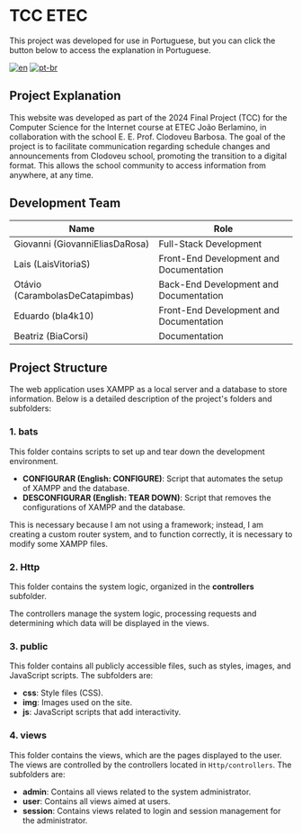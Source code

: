 # TCC ETEC

This project was developed for use in Portuguese, but you can click the button below to access the explanation in Portuguese.

[![en](https://img.shields.io/badge/lang-en-red.svg)](https://github.com/GiovanniEliasDaRosa/TCC/blob/main/README.md)
[![pt-br](https://img.shields.io/badge/lang-pt--br-green.svg)](https://github.com/GiovanniEliasDaRosa/TCC/blob/main/README.pt-br.md)

## Project Explanation

This website was developed as part of the 2024 Final Project (TCC) for the Computer Science for the Internet course at ETEC João Berlamino, in collaboration with the school E. E. Prof. Clodoveu Barbosa. The goal of the project is to facilitate communication regarding schedule changes and announcements from Clodoveu school, promoting the transition to a digital format. This allows the school community to access information from anywhere, at any time.

## Development Team

| Name                            | Role                                    |
| ------------------------------- | --------------------------------------- |
| Giovanni (GiovanniEliasDaRosa)  | Full-Stack Development                  |
| Lais (LaisVitoriaS)             | Front-End Development and Documentation |
| Otávio (CarambolasDeCatapimbas) | Back-End Development and Documentation  |
| Eduardo (bla4k10)               | Front-End Development and Documentation |
| Beatriz (BiaCorsi)              | Documentation                           |

## Project Structure

The web application uses XAMPP as a local server and a database to store information. Below is a detailed description of the project's folders and subfolders:

### 1. bats

This folder contains scripts to set up and tear down the development environment.

- **CONFIGURAR (English: CONFIGURE)**: Script that automates the setup of XAMPP and the database.
- **DESCONFIGURAR (English: TEAR DOWN)**: Script that removes the configurations of XAMPP and the database.

This is necessary because I am not using a framework; instead, I am creating a custom router system, and to function correctly, it is necessary to modify some XAMPP files.

### 2. Http

This folder contains the system logic, organized in the **controllers** subfolder.

The controllers manage the system logic, processing requests and determining which data will be displayed in the views.

### 3. public

This folder contains all publicly accessible files, such as styles, images, and JavaScript scripts. The subfolders are:

- **css**: Style files (CSS).
- **img**: Images used on the site.
- **js**: JavaScript scripts that add interactivity.

### 4. views

This folder contains the views, which are the pages displayed to the user. The views are controlled by the controllers located in `Http/controllers`. The subfolders are:

- **admin**: Contains all views related to the system administrator.
- **user**: Contains all views aimed at users.
- **session**: Contains views related to login and session management for the administrator.
